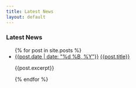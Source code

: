 ```yaml
---
title: Latest News
layout: default
---
```


<div class="container mt-5 mb-5">
	<div class="row">
			<h3>Latest News</h3>
			<ul class="timeline">
{% for post in site.posts %}
				<li>
					<a href="#" class="float-right">{{post.date | date: "%d %B, %Y"}}</a>
					<a href="{{post.url}}">{{post.title}}</a>
					<p>{{post.excerpt}}</p>
				</li>
{% endfor %}        
			</ul>
	</div>
</div>
